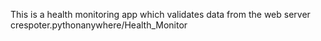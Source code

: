 This is a health monitoring app which validates data from the web server crespoter.pythonanywhere/Health_Monitor